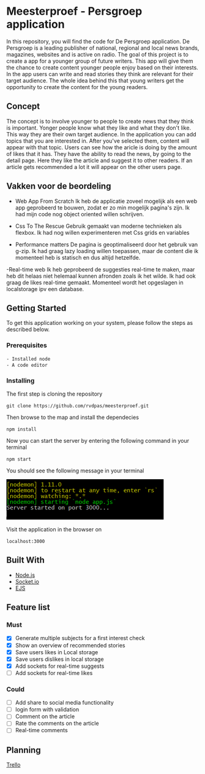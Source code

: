 # Meesterproef - Persgroep application

In this repository, you will find the code for De Persgroep application.
De Persgroep is a leading publisher of national, regional and local news brands, magazines, websites and is active on radio. The goal of this project is to create a app for a younger group of future writers. This app will give them the chance to create content younger people enjoy based on their interests. In the app users can write and read stories they think are relevant for their target audience. The whole idea behind this that young writers get the opportunity to create the content for the young readers.

## Concept
The concept is to involve younger to people to create news that they think is important. Yonger people know what they like and what they don't like. This way they are their own target audience. In the application you can add topics that you are interested in. After you've selected them, content will appear with that topic. Users can see how the aricle is doing by the amount of likes that it has. They have the ability to read the news, by going to the detail page. Here they like the article and suggest it to other readers. If an article gets recommended a lot it will appear on the other users page.

## Vakken voor de beordeling
- Web App From Scratch 
Ik heb de applicatie zoveel mogelijk als een web app geprobeerd te bouwen, zodat er zo min mogelijk pagina's zijn. Ik had mijn code nog object oriented willen schrijven.

- Css To The Rescue
Gebruik gemaakt van moderne technieken als flexbox. Ik had nog willen experimenteren met Css grids en variables

- Performance matters
De pagina is geoptimaliseerd door het gebruik van g-zip. Ik had graag lazy loading willen toepassen, maar de content die ik momenteel heb is statisch en dus altijd hetzelfde.

-Real-time web
Ik heb geprobeerd de suggesties real-time te maken, maar heb dit helaas niet helemaal kunnen afronden zoals ik het wilde. Ik had ook graag de likes real-time gemaakt. Momenteel wordt het opgeslagen in localstorage ipv een database.

## Getting Started

To get this application working on your system, please follow the steps as described below.

### Prerequisites

```
- Installed node  
- A code editor  
```

### Installing

The first step is cloning the repository

```
git clone https://github.com/rvdpas/meesterproef.git
```

Then browse to the map and install the dependecies

```
npm install
```

Now you can start the server by entering the following command in your terminal
```
npm start
```
You should see the following message in your terminal  

![Server started](https://github.com/rvdpas/meesterproef/blob/master/public/img/server-running.png "Server started")

Visit the application in the browser on 
```
localhost:3000
```

## Built With

* [Node.js](https://nodejs.org/en/) 
* [Socket.io](https://socket.io/) 
* [EJS](http://www.embeddedjs.com/) 

## Feature list  

### Must
- [x] Generate multiple subjects for a first interest check
- [x] Show an overview of recommended stories
- [x] Save users likes in Local storage
- [x] Save users dislikes in local storage
- [x] Add sockets for real-time suggests
- [ ] Add sockets for real-time likes

### Could
- [ ] Add share to social media functionality
- [ ] login form with validation
- [ ] Comment on the article
- [ ] Rate the comments on the article
- [ ] Real-time comments

## Planning

[Trello](https://trello.com/b/lavTOTYF) 
